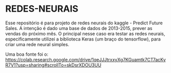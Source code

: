 # REDES-NEURAIS
Esse repositório é para projeto de redes neurais do kaggle - Predict Future Sales.
A intenção é dado uma base de dados de 2013-2015, prever as vendas do próximo mês. O principal nesse caso era testar as redes neurais, especificamente utilizei a biblioteca Keras (um braço do tensorflow), para criar uma rede neural simples.

Uma boa fonte foi o: https://colab.research.google.com/drive/1qeJJJtrxxyXg7KGuamtk7CT7acKyR7V1?usp=sharing#scrollTo=skDsrXDOU3UU
